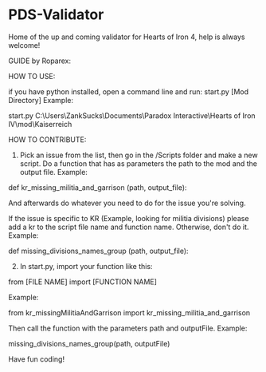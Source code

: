 # PDS-Validator
Home of the up and coming validator for Hearts of Iron 4, help is always welcome!

GUIDE by Roparex:

HOW TO USE:

if you have python installed, open a command line and run:
 start.py [Mod Directory]
Example:

 start.py C:\Users\ZankSucks\Documents\Paradox Interactive\Hearts of Iron IV\mod\Kaiserreich
 
HOW TO CONTRIBUTE:

1. Pick an issue from the list, then go in the /Scripts folder and make a new script. Do a function that has as parameters the path to the mod and the output file. 
Example:

def kr_missing_militia_and_garrison (path, output_file):

And afterwards do whatever you need to do for the issue you're solving.

If the issue is specific to KR (Example, looking for militia divisions) please add a kr to the script file name and function name. Otherwise, don't do it. Example:

def missing_divisions_names_group (path, output_file):

2. In start.py, import your function like this:

from [FILE NAME] import [FUNCTION NAME]

Example:

from kr_missingMilitiaAndGarrison import kr_missing_militia_and_garrison

Then call the function with the parameters path and outputFile.
Example:

missing_divisions_names_group(path, outputFile)

Have fun coding!



